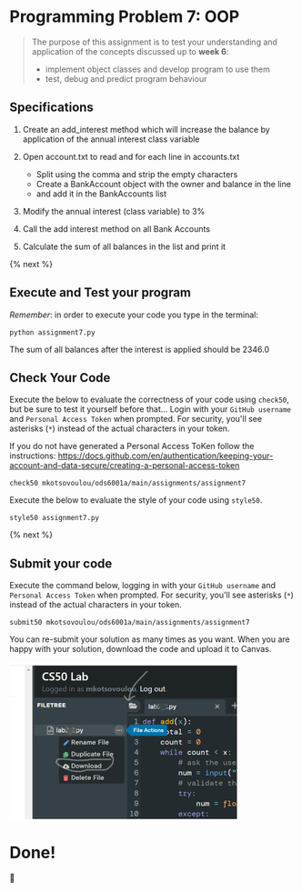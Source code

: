# Programming Problem 7: OOP

> The purpose of this assignment is to test your understanding and application of the concepts discussed up to **week 6**:
>
> - implement object classes and develop program to use them
> - test, debug and predict program behaviour

## Specifications


1. Create an add_interest method which will increase the balance by application of the annual interest class variable 

2. Open account.txt to read and for each line in accounts.txt 
    - Split using the comma and strip the empty characters
    - Create a BankAccount object with the owner and balance in the line
    - and add it in the BankAccounts list

3. Modify the annual interest (class variable) to 3%

4. Call the add interest method on all Bank Accounts

5. Calculate the sum of all balances in the list and print it


{% next %}


## Execute and Test your program 

*Remember*: in order to execute your code you type in the terminal:

```
python assignment7.py

```
The sum of all balances after the interest is applied should be 2346.0

## Check Your Code

Execute the below to evaluate the correctness of your code using `check50`, but be sure to test it yourself before that...
Login with your `GitHub username` and `Personal Access Token` when prompted. For security, you'll see asterisks (`*`) instead of the actual characters in your token. 

If you do not have generated a Personal Access ToKen follow the instructions: 
https://docs.github.com/en/authentication/keeping-your-account-and-data-secure/creating-a-personal-access-token

```
check50 mkotsovoulou/ods6001a/main/assignments/assignment7
```

Execute the below to evaluate the style of your code using `style50`.

```
style50 assignment7.py
```

{% next %}

## Submit your code

Execute the command below, logging in with your `GitHub username` and `Personal Access Token` when prompted. For security, you'll see asterisks (`*`) instead of the actual characters in your token. 

```
submit50 mkotsovoulou/ods6001a/main/assignments/assignment7
```

You can re-submit your solution as many times as you want.
When you are happy with your solution, download the code and upload it to Canvas.

![Image of download](download.png)

# Done!
:tada: